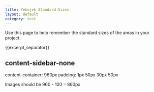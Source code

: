 ```yaml
---
title: Yebojek Standard Sizes
layout: default
category: test
---
```


<p> Use this page to help remember the standard sizes of the areas in your project. </p>

{{excerpt_separator}}

## content-sidebar-none

content-container: 960px
padding: 1px 50px 30px 50px

Images should be 960 - 100 = 860px